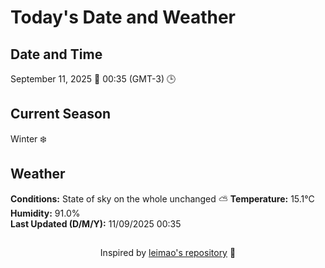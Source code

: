  # Today's Date and Weather
    
## Date and Time
September 11, 2025 📅
00:35 (GMT-3) 🕒

## Current Season
Winter ❄️
## Weather 
**Conditions:** State of sky on the whole unchanged ⛅
**Temperature:** 15.1°C  
**Humidity:** 91.0%  
**Last Updated (D/M/Y):** 11/09/2025 00:35
##
<div align="center">Inspired by <a href="https://github.com/leimao/What-Is-The-Date-Today">leimao's repository</a> 🌱</div>
